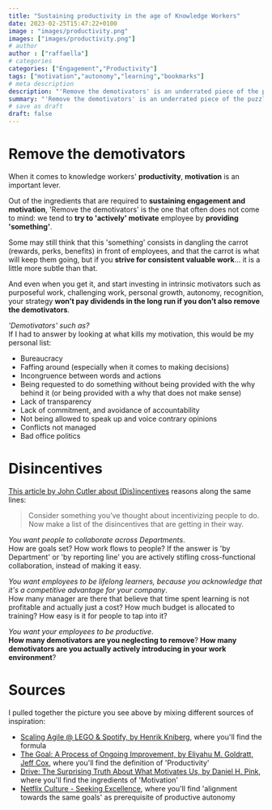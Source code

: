 ```yaml
---
title: "Sustaining productivity in the age of Knowledge Workers"
date: 2023-02-25T15:47:22+0100
image : "images/productivity.png"
images: ["images/productivity.png"]
# author
author : ["raffaella"]
# categories
categories: ["Engagement","Productivity"]
tags: ["motivation","autonomy","learning","bookmarks"]
# meta description
description: "'Remove the demotivators' is an underrated piece of the puzzle"
summary: "'Remove the demotivators' is an underrated piece of the puzzle"
# save as draft
draft: false
---
```


# Remove the demotivators

When it comes to knowledge workers' **productivity**, **motivation** is an important lever.

Out of the ingredients that are required to **sustaining engagement and motivation**, 'Remove the demotivators' is the one that often does not come to mind: we tend to **try to 'actively' motivate** employee by **providing 'something'**.

Some may still think that this 'something' consists in dangling the carrot (rewards, perks, benefits) in front of employees, and that the carrot is what will keep them going, but if you **strive for consistent valuable work**... it is a little more subtle than that.

And even when you get it, and start investing in intrinsic motivators such as purposeful work, challenging work, personal growth, autonomy, recognition, your strategy **won’t pay dividends in the long run if you don’t also remove the demotivators**.

*'Demotivators' such as?*<br>
If I had to answer by looking at what kills my motivation, this would be my personal list:

* Bureaucracy
* Faffing around (especially when it comes to making decisions)
* Incongruence between words and actions 
* Being requested to do something without being provided with the why behind it (or being provided with a why that does not make sense)
* Lack of transparency 
* Lack of commitment, and avoidance of accountability
* Not being allowed to speak up and voice contrary opinions
* Conflicts not managed
* Bad office politics

# Disincentives

[This article by John Cutler about (Dis)incentives](https://cutlefish.substack.com/p/tbm-3752-disincentives) reasons along the same lines: 

> Consider something you’ve thought about incentivizing people to do.
> Now make a list of the disincentives that are getting in their way.
 
*You want people to collaborate across Departments*.<br>
How are goals set? How work flows to people? If the answer is 'by Department' or 'by reporting line' you are actively stifling cross-functional collaboration, instead of making it easy.

*You want employees to be lifelong learners, because you acknowledge that it's a competitive advantage for your company*.<br>
How many manager are there that believe that time spent learning is not profitable and actually just a cost? How much budget is allocated to training? How easy is it for people to tap into it?

*You want your employees to be productive*.<br>
**How many demotivators are you neglecting to remove**? **How many demotivators are you actually actively introducing in your work environment**?

# Sources 

I pulled together the picture you see above by mixing different sources of inspiration:

* [Scaling Agile @ LEGO & Spotify, by Henrik Kniberg](https://blog.crisp.se/wp-content/uploads/2017/10/Scaling-Agile-at-LEGO-and-Spotify.pdf), where you'll find the formula
* [The Goal: A Process of Ongoing Improvement, by Eliyahu M. Goldratt, Jeff Cox](https://www.goodreads.com/book/show/113934.The_Goal), where you'll find the definition of 'Productivity'
* [Drive: The Surprising Truth About What Motivates Us, by Daniel H. Pink](https://www.goodreads.com/book/show/6452796-drive?ref=nav_sb_ss_1_5), where you'll find the ingredients of 'Motivation'
* [Netflix Culture - Seeking Excellence](https://jobs.netflix.com/culture), where you'll find 'alignment towards the same goals' as prerequisite of productive autonomy